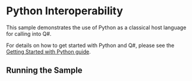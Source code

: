 # Python Interoperability #

This sample demonstrates the use of Python as a classical host language for calling into Q#.

For details on how to get started with Python and Q#, please see the [Getting Started with Python guide](https://docs.microsoft.com/quantum/install-guide/python).

## Running the Sample ##

